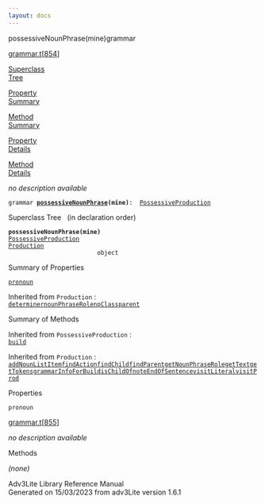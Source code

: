 ```yaml
---
layout: docs
---
```

<span class="title">possessiveNounPhrase(mine)</span><span class="type">grammar</span>

[grammar.t](../file/grammar.t.html)\[[854](../source/grammar.t.html#854)\]

[Superclass  
Tree](#_SuperClassTree_)

[Property  
Summary](#_PropSummary_)

[Method  
Summary](#_MethodSummary_)

[Property  
Details](#_Properties_)

[Method  
Details](#_Methods_)



*no description available*

`grammar `**[`possessiveNounPhrase`](../object/possessiveNounPhrase.html)`(mine)`**` :   `[`PossessiveProduction`](../object/PossessiveProduction.html)



<span id="_SuperClassTree_"></span>



<span class="hdln">Superclass Tree</span>   (in declaration order)



**`possessiveNounPhrase(mine)`**  
[`PossessiveProduction`](../object/PossessiveProduction.html)  
[`Production`](../object/Production.html)  
`                         object`  
<span id="_PropSummary_"></span>



<span class="hdln">Summary of Properties</span>  



[`pronoun`](#pronoun)



Inherited from `Production` :  
[`determiner`](../object/Production.html#determiner)[`nounPhraseRole`](../object/Production.html#nounPhraseRole)[`npClass`](../object/Production.html#npClass)[`parent`](../object/Production.html#parent)

<span id="_MethodSummary_"></span>



<span class="hdln">Summary of Methods</span>  





Inherited from `PossessiveProduction` :  
[`build`](../object/PossessiveProduction.html#build)

Inherited from `Production` :  
[`addNounListItem`](../object/Production.html#addNounListItem)[`findAction`](../object/Production.html#findAction)[`findChild`](../object/Production.html#findChild)[`findParent`](../object/Production.html#findParent)[`getNounPhraseRole`](../object/Production.html#getNounPhraseRole)[`getText`](../object/Production.html#getText)[`getTokens`](../object/Production.html#getTokens)[`grammarInfoForBuild`](../object/Production.html#grammarInfoForBuild)[`isChildOf`](../object/Production.html#isChildOf)[`noteEndOfSentence`](../object/Production.html#noteEndOfSentence)[`visitLiteral`](../object/Production.html#visitLiteral)[`visitProd`](../object/Production.html#visitProd)

<span id="_Properties_"></span>



<span class="hdln">Properties</span>  



<span id="pronoun"></span>

`pronoun`

[grammar.t](../file/grammar.t.html)\[[855](../source/grammar.t.html#855)\]



*no description available*



<span id="_Methods_"></span>



<span class="hdln">Methods</span>  



*(none)*



Adv3Lite Library Reference Manual  
Generated on 15/03/2023 from adv3Lite version 1.6.1


